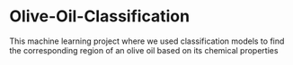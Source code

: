 # Olive-Oil-Classification
This machine learning project where we used classification models to find the corresponding region of an olive oil based on its chemical properties
